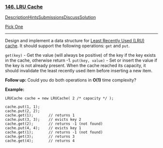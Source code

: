 ### [146. LRU Cache](https://leetcode.com/problems/lru-cache/)

[Description](https://leetcode.com/problems/lru-cache/description/)[Hints](https://leetcode.com/problems/lru-cache/hints/)[Submissions](https://leetcode.com/problems/lru-cache/submissions/)[Discuss](https://leetcode.com/problems/lru-cache/discuss/)[Solution](https://leetcode.com/problems/lru-cache/solution/)



[Pick One](https://leetcode.com/problems/random-one-question/)

------

Design and implement a data structure for [Least Recently Used (LRU) cache](https://en.wikipedia.org/wiki/Cache_replacement_policies#LRU). It should support the following operations: `get` and `put`.

`get(key)` - Get the value (will always be positive) of the key if the key exists in the cache, otherwise return -1.
`put(key, value)` - Set or insert the value if the key is not already present. When the cache reached its capacity, it should invalidate the least recently used item before inserting a new item.

**Follow up:**
Could you do both operations in **O(1)** time complexity?

**Example:**

```
LRUCache cache = new LRUCache( 2 /* capacity */ );

cache.put(1, 1);
cache.put(2, 2);
cache.get(1);       // returns 1
cache.put(3, 3);    // evicts key 2
cache.get(2);       // returns -1 (not found)
cache.put(4, 4);    // evicts key 1
cache.get(1);       // returns -1 (not found)
cache.get(3);       // returns 3
cache.get(4);       // returns 4
```

